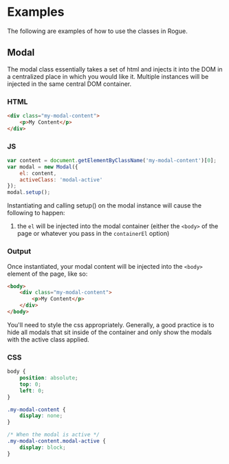 # Examples

The following are examples of how to use the classes in Rogue. 

## Modal

The modal class essentially takes a set of html and injects it into the DOM in a centralized place in which you would like it.
Multiple instances will be injected in the same central DOM container. 

### HTML

```html
<div class="my-modal-content">
    <p>My Content</p>
</div>
```

### JS

```javascript
var content = document.getElementByClassName('my-modal-content')[0];
var modal = new Modal({
    el: content,
    activeClass: 'modal-active'
});
modal.setup();
```
Instantiating and calling setup() on the modal instance will cause the following to happen:
 
 1. the `el` will be injected into the modal container (either the `<body>` of the page or whatever you pass in the `containerEl` option)
  
### Output

Once instantiated, your modal content will be injected into the `<body>` element of the page, like so:

```html
<body>
    <div class="my-modal-content">
        <p>My Content</p>
    </div>
</body>
```
You'll need to style the css appropriately. Generally, a good practice is to hide all modals that sit inside of the container and only show the modals with the active class applied.

### CSS

```css
body {
    position: absolute;
    top: 0;
    left: 0;
}

.my-modal-content {
    display: none;
}

/* When the modal is active */
.my-modal-content.modal-active {
    display: block;
}
```
